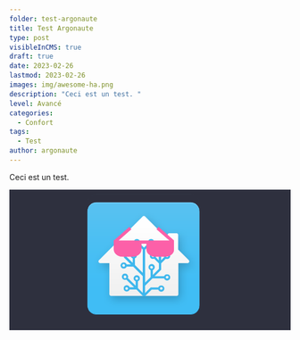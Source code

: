 ```yaml
---
folder: test-argonaute
title: Test Argonaute
type: post
visibleInCMS: true
draft: true
date: 2023-02-26
lastmod: 2023-02-26
images: img/awesome-ha.png
description: "Ceci est un test. "
level: Avancé
categories:
  - Confort
tags:
  - Test
author: argonaute
---
```

C﻿eci est un test.

![](img/awesome-ha.png)